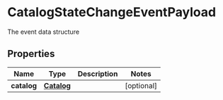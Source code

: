 

# CatalogStateChangeEventPayload

The event data structure
## Properties

Name | Type | Description | Notes
------------ | ------------- | ------------- | -------------
**catalog** | [**Catalog**](Catalog.md) |  |  [optional]



